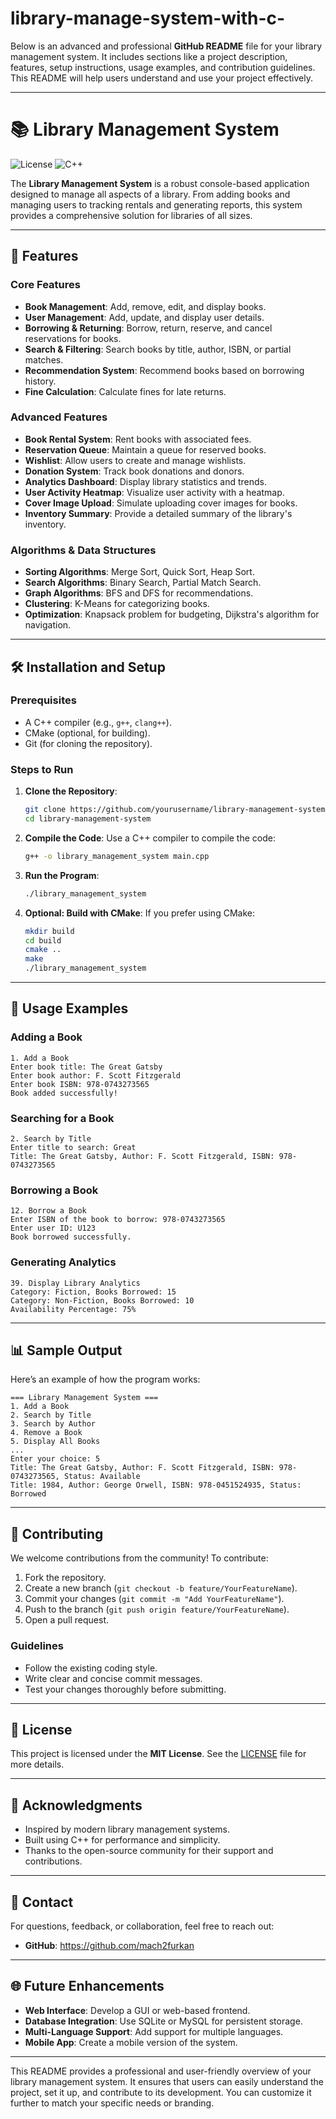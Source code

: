 # library-manage-system-with-c-
Below is an advanced and professional **GitHub README** file for your library management system. It includes sections like a project description, features, setup instructions, usage examples, and contribution guidelines. This README will help users understand and use your project effectively.

---

# 📚 Library Management System

![License](https://img.shields.io/badge/license-MIT-green) ![C++](https://img.shields.io/badge/language-C++-blue)

The **Library Management System** is a robust console-based application designed to manage all aspects of a library. From adding books and managing users to tracking rentals and generating reports, this system provides a comprehensive solution for libraries of all sizes.

---

## 🌟 Features

### Core Features
- **Book Management**: Add, remove, edit, and display books.
- **User Management**: Add, update, and display user details.
- **Borrowing & Returning**: Borrow, return, reserve, and cancel reservations for books.
- **Search & Filtering**: Search books by title, author, ISBN, or partial matches.
- **Recommendation System**: Recommend books based on borrowing history.
- **Fine Calculation**: Calculate fines for late returns.

### Advanced Features
- **Book Rental System**: Rent books with associated fees.
- **Reservation Queue**: Maintain a queue for reserved books.
- **Wishlist**: Allow users to create and manage wishlists.
- **Donation System**: Track book donations and donors.
- **Analytics Dashboard**: Display library statistics and trends.
- **User Activity Heatmap**: Visualize user activity with a heatmap.
- **Cover Image Upload**: Simulate uploading cover images for books.
- **Inventory Summary**: Provide a detailed summary of the library's inventory.

### Algorithms & Data Structures
- **Sorting Algorithms**: Merge Sort, Quick Sort, Heap Sort.
- **Search Algorithms**: Binary Search, Partial Match Search.
- **Graph Algorithms**: BFS and DFS for recommendations.
- **Clustering**: K-Means for categorizing books.
- **Optimization**: Knapsack problem for budgeting, Dijkstra's algorithm for navigation.

---

## 🛠️ Installation and Setup

### Prerequisites
- A C++ compiler (e.g., `g++`, `clang++`).
- CMake (optional, for building).
- Git (for cloning the repository).

### Steps to Run
1. **Clone the Repository**:
   ```bash
   git clone https://github.com/yourusername/library-management-system.git
   cd library-management-system
   ```

2. **Compile the Code**:
   Use a C++ compiler to compile the code:
   ```bash
   g++ -o library_management_system main.cpp
   ```

3. **Run the Program**:
   ```bash
   ./library_management_system
   ```

4. **Optional: Build with CMake**:
   If you prefer using CMake:
   ```bash
   mkdir build
   cd build
   cmake ..
   make
   ./library_management_system
   ```

---

## 🚀 Usage Examples

### Adding a Book
```plaintext
1. Add a Book
Enter book title: The Great Gatsby
Enter book author: F. Scott Fitzgerald
Enter book ISBN: 978-0743273565
Book added successfully!
```

### Searching for a Book
```plaintext
2. Search by Title
Enter title to search: Great
Title: The Great Gatsby, Author: F. Scott Fitzgerald, ISBN: 978-0743273565
```

### Borrowing a Book
```plaintext
12. Borrow a Book
Enter ISBN of the book to borrow: 978-0743273565
Enter user ID: U123
Book borrowed successfully.
```

### Generating Analytics
```plaintext
39. Display Library Analytics
Category: Fiction, Books Borrowed: 15
Category: Non-Fiction, Books Borrowed: 10
Availability Percentage: 75%
```

---

## 📊 Sample Output

Here’s an example of how the program works:

```plaintext
=== Library Management System ===
1. Add a Book
2. Search by Title
3. Search by Author
4. Remove a Book
5. Display All Books
...
Enter your choice: 5
Title: The Great Gatsby, Author: F. Scott Fitzgerald, ISBN: 978-0743273565, Status: Available
Title: 1984, Author: George Orwell, ISBN: 978-0451524935, Status: Borrowed
```

---

## 🤝 Contributing

We welcome contributions from the community! To contribute:

1. Fork the repository.
2. Create a new branch (`git checkout -b feature/YourFeatureName`).
3. Commit your changes (`git commit -m "Add YourFeatureName"`).
4. Push to the branch (`git push origin feature/YourFeatureName`).
5. Open a pull request.

### Guidelines
- Follow the existing coding style.
- Write clear and concise commit messages.
- Test your changes thoroughly before submitting.

---

## 📜 License

This project is licensed under the **MIT License**. See the [LICENSE](LICENSE) file for more details.

---

## 🙏 Acknowledgments

- Inspired by modern library management systems.
- Built using C++ for performance and simplicity.
- Thanks to the open-source community for their support and contributions.

---

## 🔗 Contact

For questions, feedback, or collaboration, feel free to reach out:

- **GitHub**: https://github.com/mach2furkan


---

## 🌐 Future Enhancements

- **Web Interface**: Develop a GUI or web-based frontend.
- **Database Integration**: Use SQLite or MySQL for persistent storage.
- **Multi-Language Support**: Add support for multiple languages.
- **Mobile App**: Create a mobile version of the system.

---

This README provides a professional and user-friendly overview of your library management system. It ensures that users can easily understand the project, set it up, and contribute to its development. You can customize it further to match your specific needs or branding.
